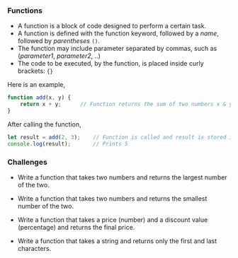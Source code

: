 ### Functions
- A function is a block of code designed to perform a certain task.
- A function is defined with the function keyword, followed by a *name*, followed by *parentheses* `()`.
- The function may include parameter separated by commas, such as (*parameter1*, *parameter2*, ..)
- The code to be executed, by the function, is placed inside curly brackets: `{}`

Here is an example,

```javascript
function add(x, y) {
	return x + y;      // Function returns the sum of two numbers x & y
}
```

After calling the function,
```javascript
let result = add(2, 3);    // Function is called and result is stored in variable "result"
console.log(result);       // Prints 5
```


### Challenges

- Write a function that takes two numbers and returns the largest number of the two.

- Write a function that takes two numbers and returns the smallest number of the two.

- Write a function that takes a price (number) and a discount value (percentage) and returns the final price.

- Write a function that takes a string and returns only the first and last characters.
